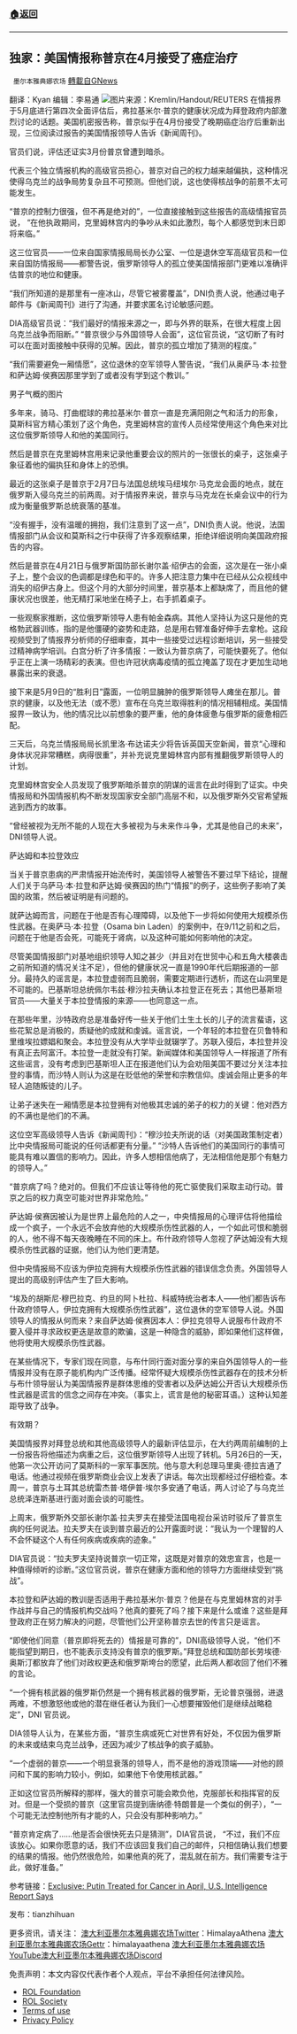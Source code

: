 ###  [:house:返回](README.md)
---


## 独家：美国情报称普京在4月接受了癌症治疗
` 墨尔本雅典娜农场` [轉載自GNews](https://gnews.org/zh-hans/2656736/)

翻译：Kyan
编辑：李易通
 ![](https://assets.gnews.org/wp-content/uploads/2022/06/image_1654265402.png)图片来源：Kremlin/Handout/REUTERS 
在情报界于5月底进行第四次全面评估后，弗拉基米尔·普京的健康状况成为拜登政府内部激烈讨论的话题。美国机密报告称，普京似乎在4月份接受了晚期癌症治疗后重新出现，三位阅读过报告的美国情报领导人告诉《新闻周刊》。
 
官员们说，评估还证实3月份普京曾遭到暗杀。
 
代表三个独立情报机构的高级官员担心，普京对自己的权力越来越偏执，这种情况使得乌克兰的战争局势复杂且不可预测。但他们说，这也使得核战争的前景不太可能发生。
 
“普京的控制力很强，但不再是绝对的”，一位直接接触到这些报告的高级情报官员说， “在他执政期间，克里姆林宫内的争吵从未如此激烈，每个人都感觉到末日即将来临。”
 
这三位官员——一位来自国家情报局局长办公室、一位是退休空军高级官员和一位来自国防情报局——都警告说，俄罗斯领导人的孤立使美国情报部门更难以准确评估普京的地位和健康。
 
“我们所知道的是那里有一座冰山，尽管它被雾覆盖”，DNI负责人说，他通过电子邮件与《新闻周刊》进行了沟通，并要求匿名讨论敏感问题。
 
DIA高级官员说：“我们最好的情报来源之一，即与外界的联系，在很大程度上因乌克兰战争而阻断。” “普京很少与外国领导人会面”，这位官员说，“这切断了有时可以在面对面接触中获得的见解。因此，普京的孤立增加了猜测的程度。”
 
“我们需要避免一厢情愿”，这位退休的空军领导人警告说，“我们从奥萨马·本·拉登和萨达姆·侯赛因那里学到了或者没有学到这个教训。”
 
男子气概的图片
 
多年来，骑马、打曲棍球的弗拉基米尔·普京一直是充满阳刚之气和活力的形象，莫斯科官方精心策划了这个角色，克里姆林宫的宣传人员经常使用这个角色来对比这位俄罗斯领导人和他的美国同行。
 
然后是普京在克里姆林宫用来记录他重要会议的照片的一张很长的桌子，这张桌子象征着他的偏执狂和身体上的恐惧。
 
最近的这张桌子是普京于2月7日与法国总统埃马纽埃尔·马克龙会面的地点，就在俄罗斯入侵乌克兰的前两周。对于情报界来说，普京与马克龙在长桌会议中的行为成为衡量俄罗斯总统衰落的基准。
 
“没有握手，没有温暖的拥抱，我们注意到了这一点”，DNI负责人说。他说，法国情报部门从会议和莫斯科之行中获得了许多观察结果，拒绝详细说明向美国政府报告的内容。
 
然后是普京在4月21日与俄罗斯国防部长谢尔盖·绍伊古的会面，这次是在一张小桌子上，整个会议的色调都是绿色和平的。许多人把注意力集中在已经从公众视线中消失的绍伊古身上。但这个月的大部分时间里，普京基本上都缺席了，而且他的健康状况也很差，他无精打采地坐在椅子上，右手抓着桌子。
 
一些观察家推断，这位俄罗斯领导人患有帕金森病。其他人坚持认为这只是他的克格勃武器训练，指的是他僵硬的姿势和走路，总是用右臂准备好伸手去拿枪。这段视频受到了情报界分析师的仔细审查，其中一些接受过远程诊断培训，另一些接受过精神病学培训。白宫分析了许多情报：一致认为普京病了，可能快要死了。他似乎正在上演一场精彩的表演。但也许冠状病毒疫情的孤立掩盖了现在才更加生动地暴露出来的衰退。
 
接下来是5月9日的“胜利日”露面，一位明显臃肿的俄罗斯领导人瘫坐在那儿。普京的健康，以及他无法（或不愿）宣布在乌克兰取得胜利的情况相辅相成。美国情报界一致认为，他的情况比以前想象的要严重，他的身体疲惫与俄罗斯的疲惫相匹配。
 
三天后，乌克兰情报局局长凯里洛·布达诺夫少将告诉英国天空新闻，普京“心理和身体状况非常糟糕，病得很重”，并补充说克里姆林宫内部有推翻俄罗斯领导人的计划。
 
克里姆林宫安全人员发现了俄罗斯暗杀普京的阴谋的谣言在此时得到了证实。中央情报局和外国情报机构不断发现国家安全部门高层不和，以及俄罗斯外交官希望叛逃到西方的故事。
 
“曾经被视为无所不能的人现在大多被视为与未来作斗争，尤其是他自己的未来”，DNI领导人说。
 
萨达姆和本拉登效应
 
当关于普京患病的严肃情报开始流传时，美国领导人被警告不要过早下结论，提醒人们关于乌萨马·本·拉登和萨达姆·侯赛因的热门“情报”的例子，这些例子影响了美国的政策，然后被证明是有问题的。
 
就萨达姆而言，问题在于他是否有心理障碍，以及他下一步将如何使用大规模杀伤性武器。在奥萨马·本·拉登（Osama bin Laden）的案例中，在9/11之前和之后，问题在于他是否会死，可能死于肾病，以及这种可能如何影响他的决定。
 
尽管美国情报部门对基地组织领导人知之甚少（并且对在世贸中心和五角大楼袭击之前所知道的情况关注不足），但他的健康状况一直是1990年代后期报道的一部分。最持久的谣言是，本拉登虚弱而且脆弱，需要定期进行透析，而这在山洞里是不可能的。巴基斯坦总统佩尔韦兹·穆沙拉夫确认本拉登正在死去；其他巴基斯坦官员——大量关于本拉登情报的来源——也同意这一点。
 
在那些年里，沙特政府总是准备好传一些关于他们土生土长的儿子的流言蜚语，这些花絮总是消极的，质疑他的成就和虔诚。谣言说，一个年轻的本拉登在贝鲁特和里维埃拉嫖娼和聚会。本拉登没有从大学毕业就辍学了。苏联入侵后，本拉登并没有真正去阿富汗。本拉登一走就没有打架。新闻媒体和美国领导人一样报道了所有这些谣言，没有考虑到巴基斯坦人正在报道他们认为会劝阻美国不要过分关注本拉登的事情，而沙特人则认为这是在贬低他的荣誉和宗教信仰。虔诚会阻止更多的年轻人追随叛徒的儿子。
 
让弟子迷失在一厢情愿是本拉登拥有对他极其忠诚的弟子的权力的关键：他对西方的不满也是他们的不满。
 
这位空军高级领导人告诉《新闻周刊》：“穆沙拉夫所说的话（对美国政策制定者）​​比中央情报局可能说的任何话都更有分量。” “沙特人告诉他们的美国同行的事情可能具有难以置信的影响力。因此，许多人想相信他病了，无法相信他是那个有魅力的领导人。”
 
“普京病了吗？绝对的。但我们不应该让等待他的死亡驱使我们采取主动行动。普京之后的权力真空可能对世界非常危险。”
 
萨达姆·侯赛因被认为是世界上最危险的人之一，中央情报局的心理评估将他描绘成一个疯子，一个永远不会放弃他的大规模杀伤性武器的人，一个如此可恨和脆弱的人，他不得不每天夜晚睡在不同的床上。布什政府领导人忽视了萨达姆没有大规模杀伤性武器的证据，他们认为他们更清楚。
 
但中央情报局不应该为伊拉克拥有大规模杀伤性武器的错误信念负责。外国领导人提出的高级别评估产生了巨大影响。
 
“埃及的胡斯尼·穆巴拉克、约旦的阿卜杜拉、科威特统治者本人——他们都告诉布什政府领导人，伊拉克拥有大规模杀伤性武器”，这位退休的空军领导人说。外国领导人的情报从何而来？来自萨达姆·侯赛因本人：伊拉克领导人说服布什政府不要入侵并寻求政权更迭是故意的欺骗，这是一种隐含的威胁，即如果他们这样做，他将使用大规模杀伤性武器。
 
在某些情况下，专家们现在同意，与布什同行面对面分享的来自外国领导人的一些情报并没有在原子能机构内广泛传播。经常怀疑大规模杀伤性武器存在的技术分析与布什领导层认为美国情报界是群体思维的受害者以及萨达姆公开否认大规模杀伤性武器是谎言的信念之间存在冲突。（事实上​​，谎言是他的秘密耳语。）这种认知差距导致了战争。
 
有效期？
 
美国情报界对拜登总统和其他高级领导人的最新评估显示，在大约两周前编制的上一份报告将他描述为病重之后，这位俄罗斯领导人出现了转机。5月26日的一天，他第一次公开访问了莫斯科的一家军事医院。他与意大利总理马里奥·德拉吉通了电话。他通过视频在俄罗斯商业会议上发表了讲话。每次出现都经过仔细检查。本周一，普京与土耳其总统雷杰普·塔伊普·埃尔多安通了电话，两人讨论了与乌克兰总统泽连斯基进行面对面会谈的可能性。
 
上周末，俄罗斯外交部长谢尔盖·拉夫罗夫在接受法国电视台采访时驳斥了普京生病的任何说法。拉夫罗夫在谈到普京最近的公开露面时说：“我认为一个理智的人不会怀疑这个人有任何疾病或疾病的迹象。”
 
DIA官员说：“拉夫罗夫坚持说普京一切正常，这既是对普京的效忠宣言，也是一种值得倾听的诊断。”这位官员说，普京在健康方面和他的领导力方面继续受到“挑战”。
 
本拉登和萨达姆的教训是否适用于弗拉基米尔·普京？他是在与克里姆林宫的对手作战并与自己的情报机构交战吗？他真的要死了吗？接下来是什么或谁？这些是拜登政府正在努力解决的问题，尽管他们公开坚称普京去世的传言只是谣言。
 
“即使他们同意（普京即将死去的）情报是可靠的”，DNI高级领导人说​​，“他们不能指望到期日，也不能表示支持没有普京的俄罗斯。”拜登总统和国防部长劳埃德·奥斯汀都放弃了他们对政权更迭和俄罗斯垮台的愿望，此后两人都收回了他们不雅的言论。
 
“一个拥有核武器的俄罗斯仍然是一个拥有核武器的俄罗斯，无论普京强弱，进退两难，不想激怒他或他的潜在继任者认为我们一心想要摧毁他们是继续战略稳定”，DNI 官员说。
 
DIA领导人认为，在某些方面，“普京生病或死亡对世界有好处，不仅因为俄罗斯的未来或结束乌克兰战争，还因为减少了核战争的疯子威胁。
 
“一个虚弱的普京——一个明显衰落的领导人，而不是他的游戏顶端——对他的顾问和下属的影响力较小，例如，如果他下令使用核武器。”
 
正如这位官员所解释的那样，强大的普京可能会欺负他，克服部长和指挥官的反对。但是一个受损的普京（这里官员提到唐纳德·特朗普是一个类似的例子），“一个可能无法控制他所有才能的人，只会没有那种影响力。”
 
“普京肯定病了……他是否会很快死去只是猜测”，DIA官员说， “不过，我们不应该放心。如果你愿意的话，我们不应该回复我们自己的邮件，只相信确认我们想要的结果的情报。他仍然很危险，如果他真的死了，混乱就在前方。我们需要专注于此，做好准备。”
 
参考链接：[Exclusive: Putin Treated for Cancer in April, U.S. Intelligence Report Says](https://www.newsweek.com/exclusive-putin-treated-cancer-april-us-intelligence-report-says-1710357)
 
发布：tianzhihuan
 
更多资讯，请关注：
[澳大利亚墨尔本雅典娜农场Twitter](https://twitter.com/HimalayaAthena1)：HimalayaAthena
[澳大利亚墨尔本雅典娜农场Gettr](https://www.gettr.com/user/himalayaathena)：himalayaathena
[澳大利亚墨尔本雅典娜农场YouTube](https://youtube.com/channel/UC-tz4lmA7mG3FzYbylgqjTQ)[澳大利亚墨尔本雅典娜农场Discord](https://discord.gg/76QVRChsgU)

免责声明：本文内容仅代表作者个人观点，平台不承担任何法律风险。
  
- [ROL Foundation](https://rolfoundation.org/)
- [ROL Society](https://rolsociety.org/)
- [Terms of use](https://gnews.org/terms-of-use-3/)
- [Privacy Policy](https://gnews.org/privacy-policy/)

